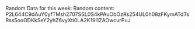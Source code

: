 Random Data for this week: Random content: P2L644C9dAuY0yfTMsh2707SSL0S4kPAuObOzRs254UL0h08zFKymATdTsRss5ooODKkSeY2yhZ6vyXti0LA2K19l1ZAOwcurPuJ
